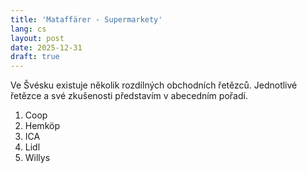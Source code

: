 ```yaml
---
title: 'Mataffärer - Supermarkety'
lang: cs
layout: post
date: 2025-12-31
draft: true
---
```


Ve Švésku existuje několik rozdílných obchodních řetězců. Jednotlivé řetězce a své zkušenosti představím v abecedním pořadí.
1. Coop
2. Hemköp
3. ICA
4. Lidl
5. Willys
